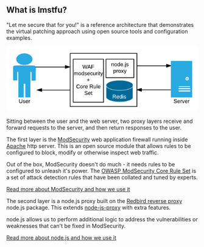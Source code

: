 ## What is lmstfu?

"Let me secure that for you!" is a reference architecture that demonstrates the virtual patching approach using open source tools and configuration examples.

![Diagram showing the components of lmstfu sitting between a User and a Server: a WAF component running modsecurity with the OWASP Core Rule Set, and behind it a node.js proxy that stores state in redis](images/lmstfu-arch.png)

Sitting between the user and the web server, two proxy layers receive and forward requests to the server, and then return responses to the user.

The first layer is the [ModSecurity](https://www.modsecurity.org/) web application firewall running inside [Apache](https://www.apache.org/) http server. This is an open source module that allows rules to be configured to block, modify or otherwise inspect web traffic.

Out of the box, ModSecurity doesn't do much - it needs rules to be configured to unleash it's power. The [OWASP ModSecurity Core Rule Set](https://coreruleset.org/) is a set of attack detection rules that have been collated and tuned by experts.

[Read more about ModSecurity and how we use it
](ModSecurity)

The second layer is a node.js proxy built on the [Redbird reverse proxy](https://github.com/OptimalBits/redbird) node.js package. This extends [node-js-proxy](https://github.com/nodejitsu/node-http-proxy) with extra features.

node.js allows us to perform additional logic to address the vulnerabilities or weaknesses that can't be fixed in ModSecurity.

[Read more about node.js and how we use it
](NodeJS)
